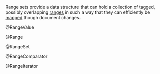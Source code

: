 Range sets provide a data structure that can hold a collection of
tagged, possibly overlapping [ranges](#rangeset.Range) in such a way
that they can efficiently be [mapped](#rangeset.RangeSet.map) though
document changes.

@RangeValue

@Range

@RangeSet

@RangeComparator

@RangeIterator
